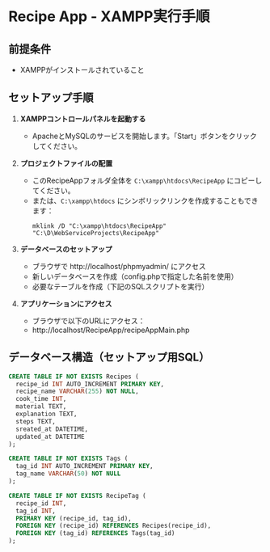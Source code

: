 # Recipe App - XAMPP実行手順

## 前提条件
- XAMPPがインストールされていること

## セットアップ手順

1. **XAMPPコントロールパネルを起動する**
   - ApacheとMySQLのサービスを開始します。「Start」ボタンをクリックしてください。

2. **プロジェクトファイルの配置**
   - このRecipeAppフォルダ全体を `C:\xampp\htdocs\RecipeApp` にコピーしてください。
   - または、`C:\xampp\htdocs` にシンボリックリンクを作成することもできます：
     ```
     mklink /D "C:\xampp\htdocs\RecipeApp" "C:\D\WebServiceProjects\RecipeApp"
     ```

3. **データベースのセットアップ**
   - ブラウザで http://localhost/phpmyadmin/ にアクセス
   - 新しいデータベースを作成（config.phpで指定した名前を使用）
   - 必要なテーブルを作成（下記のSQLスクリプトを実行）

4. **アプリケーションにアクセス**
   - ブラウザで以下のURLにアクセス：
   - http://localhost/RecipeApp/recipeAppMain.php

## データベース構造（セットアップ用SQL）

```sql
CREATE TABLE IF NOT EXISTS Recipes (
  recipe_id INT AUTO_INCREMENT PRIMARY KEY,
  recipe_name VARCHAR(255) NOT NULL,
  cook_time INT,
  material TEXT,
  explanation TEXT,
  steps TEXT,
  sreated_at DATETIME,
  updated_at DATETIME
);

CREATE TABLE IF NOT EXISTS Tags (
  tag_id INT AUTO_INCREMENT PRIMARY KEY,
  tag_name VARCHAR(50) NOT NULL
);

CREATE TABLE IF NOT EXISTS RecipeTag (
  recipe_id INT,
  tag_id INT,
  PRIMARY KEY (recipe_id, tag_id),
  FOREIGN KEY (recipe_id) REFERENCES Recipes(recipe_id),
  FOREIGN KEY (tag_id) REFERENCES Tags(tag_id)
);
```
